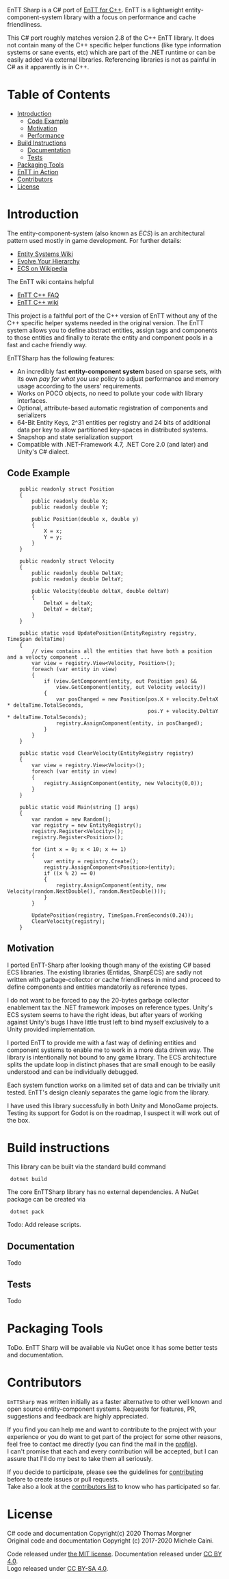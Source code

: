 EnTT Sharp is a C# port of [EnTT for C++](https://github.com/skypjack/entt). EnTT is
a lightweight entity-component-system library with a focus on performance and cache
friendliness. 

This C# port roughly matches version 2.8 of the C++ EnTT library. It does not contain
many of the C++ specific helper functions (like type information systems or sane events, 
etc) which are part of the .NET runtime or can be easily added via external libraries. 
Referencing libraries is not as painful in C# as it apparently is in C++.

# Table of Contents

* [Introduction](#introduction)
  * [Code Example](#code-example)
  * [Motivation](#motivation)
  * [Performance](#performance)
* [Build Instructions](#build-instructions)
  * [Documentation](#documentation)
  * [Tests](#tests)
* [Packaging Tools](#packaging-tools)
* [EnTT in Action](#entt-in-action)
* [Contributors](#contributors)
* [License](#license)

# Introduction

The entity-component-system (also known as _ECS_) is an architectural pattern
used mostly in game development. For further details:

* [Entity Systems Wiki](http://entity-systems.wikidot.com/)
* [Evolve Your Hierarchy](http://cowboyprogramming.com/2007/01/05/evolve-your-heirachy/)
* [ECS on Wikipedia](https://en.wikipedia.org/wiki/Entity%E2%80%93component%E2%80%93system)

The EnTT wiki contains helpful 
* [EnTT C++ FAQ](https://github.com/skypjack/entt/wiki/Frequently-Asked-Questions)
* [EnTT C++ wiki](https://github.com/skypjack/entt/wiki)

This project is a faithful port of the C++ version of EnTT without any of the C++
specific helper systems needed in the original version. The EnTT system allows you
to define abstract entities, assign tags and components to those entities and finally
to iterate the entity and component pools in a fast and cache friendly way.

EnTTSharp has the following features:

* An incredibly fast **entity-component system** based on sparse sets, with its
  own _pay for what you use_ policy to adjust performance and memory usage
  according to the users' requirements.
* Works on POCO objects, no need to pollute your code with library interfaces.
* Optional, attribute-based automatic registration of components and serializers 
* 64-Bit Entity Keys, 2^31 entities per registry and 24 bits of additional data
  per key to allow partitioned key-spaces in distributed systems.
* Snapshop and state serialization support
* Compatible with .NET-Framework 4.7, .NET Core 2.0 (and later) and Unity's C# dialect.

## Code Example

        public readonly struct Position
        {
            public readonly double X;
            public readonly double Y;

            public Position(double x, double y)
            {
                X = x;
                Y = y;
            }
        }

        public readonly struct Velocity
        {
            public readonly double DeltaX;
            public readonly double DeltaY;

            public Velocity(double deltaX, double deltaY)
            {
                DeltaX = deltaX;
                DeltaY = deltaY;
            }
        }

        public static void UpdatePosition(EntityRegistry registry, TimeSpan deltaTime)
        {
            // view contains all the entities that have both a position and a velocty component ...
            var view = registry.View<Velocity, Position>();
            foreach (var entity in view)
            {
                if (view.GetComponent(entity, out Position pos) &&
                    view.GetComponent(entity, out Velocity velocity))
                {
                    var posChanged = new Position(pos.X + velocity.DeltaX * deltaTime.TotalSeconds,
                                                  pos.Y + velocity.DeltaY * deltaTime.TotalSeconds);
                    registry.AssignComponent(entity, in posChanged);
                }
            }
        }

        public static void ClearVelocity(EntityRegistry registry)
        {
            var view = registry.View<Velocity>();
            foreach (var entity in view)
            {
                registry.AssignComponent(entity, new Velocity(0,0));
            }
        }

        public static void Main(string [] args)
        {
            var random = new Random();
            var registry = new EntityRegistry();
            registry.Register<Velocity>();
            registry.Register<Position>();

            for (int x = 0; x < 10; x += 1)
            {
                var entity = registry.Create();
                registry.AssignComponent<Position>(entity);
                if ((x % 2) == 0)
                {
                    registry.AssignComponent(entity, new Velocity(random.NextDouble(), random.NextDouble()));
                }
            }

            UpdatePosition(registry, TimeSpan.FromSeconds(0.24));
            ClearVelocity(registry);
        }

## Motivation

I ported EnTT-Sharp after looking though many of the existing C# based ECS libraries. 
The existing libraries (Entidas, SharpECS) are sadly not written with garbage-collector or cache friendliness 
in mind and proceed to define components and entities mandatorily as reference types. 

I do not want to be forced to pay the 20-bytes garbage collector enablement tax the .NET framework 
imposes on reference types. Unity's ECS system seems to have the right ideas, but after years of
working against Unity's bugs I have little trust left to bind myself exclusively to a Unity provided
implementation.

I ported EnTT to provide me with a fast way of defining entities and component systems to 
enable me to work in a more data driven way. The library is intentionally not bound to any game
library. The ECS architecture splits the update loop in distinct phases that are small enough to be
easily understood and can be individually debugged. 

Each system function works on a limited set of data and can be trivially unit tested. EnTT's 
design cleanly separates the game logic from the library. 

I have used this library successfully in both Unity and MonoGame projects. Testing its support for
Godot is on the roadmap, I suspect it will work out of the box.


# Build instructions

This library can be built via the standard build command

     dotnet build

The core EnTTSharp library has no external dependencies. 
A NuGet package can be created via 

     dotnet pack

Todo: Add release scripts.

## Documentation

Todo

## Tests

Todo

# Packaging Tools

ToDo. EnTT Sharp will be available via NuGet once it has some better tests
and documentation.

# Contributors

`EnTTSharp` was written initially as a faster alternative to other well known and
open source entity-component systems. Requests for features, PR, suggestions 
and feedback are highly appreciated.

If you find you can help me and want to contribute to the project with your
experience or you do want to get part of the project for some other reasons,
feel free to contact me directly (you can find the mail in the
[profile](https://github.com/rabbitstewdio)).<br/>
I can't promise that each and every contribution will be accepted, but I can
assure that I'll do my best to take them all seriously.

If you decide to participate, please see the guidelines for
[contributing](CONTRIBUTING.md) before to create issues or pull
requests.<br/>
Take also a look at the
[contributors list](https://github.com/rabbitstewdio/entt-sharp/blob/master/AUTHORS) to
know who has participated so far.

# License

C# code and documentation Copyright(c) 2020 Thomas Morgner<br/>
Original code and documentation Copyright (c) 2017-2020 Michele Caini.

Code released under
[the MIT license](https://github.com/skypjack/entt/blob/master/LICENSE).
Documentation released under
[CC BY 4.0](https://creativecommons.org/licenses/by/4.0/).<br/>
Logo released under
[CC BY-SA 4.0](https://creativecommons.org/licenses/by-sa/4.0/).
